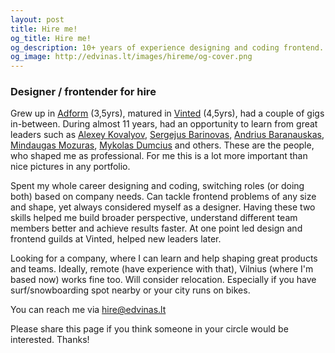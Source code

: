```yaml
---
layout: post
title: Hire me!
og_title: Hire me!
og_description: 10+ years of experience designing and coding frontend.
og_image: http://edvinas.lt/images/hireme/og-cover.png
---
```


### Designer / frontender for&nbsp;hire

Grew up in [Adform](https://adform.com) (3,5yrs), matured in [Vinted](https://vinted.com) (4,5yrs),
had a couple of gigs in-between. During almost 11 years, had an opportunity to learn from great leaders such as
[Alexey Kovalyov](https://www.linkedin.com/in/aleksejkovaliov/),
[Sergejus Barinovas](https://www.linkedin.com/in/sergejus/),
[Andrius Baranauskas](https://www.linkedin.com/in/andriusbaranauskas/),
[Mindaugas Mozuras](https://www.linkedin.com/in/mindaugasmozuras/),
[Mykolas Dumcius](https://www.linkedin.com/in/mykolasdumcius/) and others. These are the people,
who shaped me as professional. For me this is a lot more important than nice pictures in any portfolio.

Spent my whole career designing and coding, switching roles (or doing both) based on company needs.
Can tackle frontend problems of any size and shape, yet always considered myself as a designer.
Having these two skills helped me build broader perspective, understand different team members better
and achieve results faster. At one point led design and frontend guilds at Vinted, helped new leaders later.

Looking for a company, where I can learn and help shaping great products and teams.
Ideally, remote (have experience with that), Vilnius (where I'm based now) works fine too.
Will consider relocation. Especially if you have surf/snowboarding spot nearby or your city runs on bikes.

You can reach me via <a href="mailto:hire@edvinas.lt" class="is-highlighted">hire@edvinas.lt</a>

<p class="post__meta">
  Please share this page if you think someone in your circle would be interested. Thanks!
</p>

